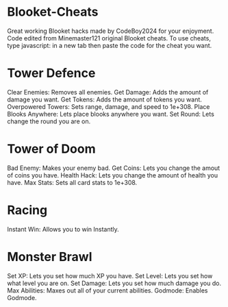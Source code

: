 # Blooket-Cheats
Great working Blooket hacks made by CodeBoy2024 for your enjoyment.
Code edited from Minemaster121 original Blooket cheats.
To use cheats, type javascript: in a new tab then paste the code for the cheat you want.
# Tower Defence
Clear Enemies: Removes all enemies.
Get Damage: Adds the amount of damage you want.
Get Tokens: Adds the amount of tokens you want.
Overpowered Towers: Sets range, damage, and speed to 1e+308.
Place Blooks Anywhere: Lets place blooks anywhere you want.
Set Round: Lets change the round you are on.
# Tower of Doom
Bad Enemy: Makes your enemy bad.
Get Coins: Lets you change the amout of coins you have.
Health Hack: Lets you change the amount of health you have.
Max Stats: Sets all card stats to 1e+308.
# Racing
Instant Win: Allows you to win Instantly.
# Monster Brawl
Set XP: Lets you set how much XP you have.
Set Level: Lets you set how what level you are on.
Set Damage: Lets you set how much damage you do.
Max Abilities: Maxes out all of your current abilities. 
Godmode: Enables Godmode.

